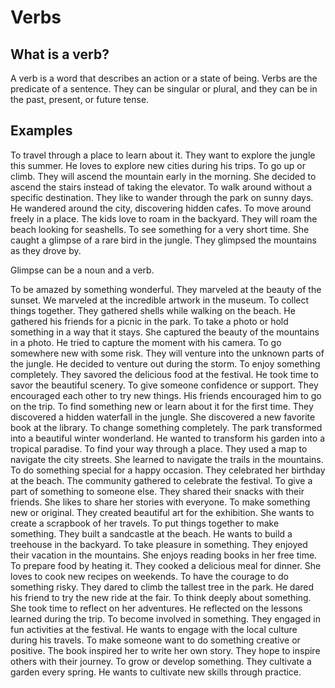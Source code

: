 # Verbs

<show-structure for="chapter,def" depth="2"/>

## What is a verb?

A verb is a word that describes an action or a state of being. Verbs are the predicate of a sentence. They can be
singular or plural, and they can be in the past, present, or future tense.

## Examples

<deflist>
<def title="Explore">
    To travel through a place to learn about it.
    <procedure title="Examples" collapsible="true">  
        <step>  
            They want to explore the jungle this summer.  
        </step>  
        <step>  
            He loves to explore new cities during his trips.  
        </step>  
    </procedure>
</def>

<def title="Ascend">
    To go up or climb.
    <procedure title="Examples" collapsible="true">  
        <step>  
            They will ascend the mountain early in the morning.  
        </step>  
        <step>  
            She decided to ascend the stairs instead of taking the elevator.  
        </step>  
    </procedure>
</def>

<def title="Wander">
    To walk around without a specific destination.
    <procedure title="Examples" collapsible="true">  
        <step>  
            They like to wander through the park on sunny days.  
        </step>  
        <step>  
            He wandered around the city, discovering hidden cafes.  
        </step>  
    </procedure>
</def>

<def title="Roam">
    To move around freely in a place.
    <procedure title="Examples" collapsible="true">  
        <step>  
            The kids love to roam in the backyard.  
        </step>  
        <step>  
            They will roam the beach looking for seashells.  
        </step>  
    </procedure>
</def>

<def title="Glimpse">
    To see something for a very short time.
    <procedure title="Examples" collapsible="true">  
        <step>  
            She caught a glimpse of a rare bird in the jungle.  
        </step>  
        <step>  
            They glimpsed the mountains as they drove by.  
        </step>  
    </procedure>
<tip>
    <p>
       <emphasis> Glimpse</emphasis> can be a noun and a verb.
    </p>
</tip>
</def>

<def title="Marvel">
    To be amazed by something wonderful.
    <procedure title="Examples" collapsible="true">  
        <step>  
            They marveled at the beauty of the sunset.  
        </step>  
        <step>  
            We marveled at the incredible artwork in the museum.  
        </step>  
    </procedure>
</def>

<def title="Gather">
    To collect things together.
    <procedure title="Examples" collapsible="true">  
        <step>  
            They gathered shells while walking on the beach.  
        </step>  
        <step>  
            He gathered his friends for a picnic in the park.  
        </step>  
    </procedure>
</def>

<def title="Capture">
    To take a photo or hold something in a way that it stays.
    <procedure title="Examples" collapsible="true">  
        <step>  
            She captured the beauty of the mountains in a photo.  
        </step>  
        <step>  
            He tried to capture the moment with his camera.  
        </step>  
    </procedure>
</def>

<def title="Venture">
    To go somewhere new with some risk.
    <procedure title="Examples" collapsible="true">  
        <step>  
            They will venture into the unknown parts of the jungle.  
        </step>  
        <step>  
            He decided to venture out during the storm.  
        </step>  
    </procedure>
</def>

<def title="Savor">
    To enjoy something completely.
    <procedure title="Examples" collapsible="true">  
        <step>  
            They savored the delicious food at the festival.  
        </step>  
        <step>  
            He took time to savor the beautiful scenery.  
        </step>  
    </procedure>
</def>

<def title="Encourage">
    To give someone confidence or support.
    <procedure title="Examples" collapsible="true">  
        <step>  
            They encouraged each other to try new things.  
        </step>  
        <step>  
            His friends encouraged him to go on the trip.  
        </step>  
    </procedure>
</def>

<def title="Discover">
    To find something new or learn about it for the first time.
    <procedure title="Examples" collapsible="true">  
        <step>  
            They discovered a hidden waterfall in the jungle.  
        </step>  
        <step>  
            She discovered a new favorite book at the library.  
        </step>  
    </procedure>
</def>

<def title="Transform">
    To change something completely.
    <procedure title="Examples" collapsible="true">  
        <step>  
            The park transformed into a beautiful winter wonderland.  
        </step>  
        <step>  
            He wanted to transform his garden into a tropical paradise.  
        </step>  
    </procedure>
</def>

<def title="Navigate">
    To find your way through a place.
    <procedure title="Examples" collapsible="true">  
        <step>  
            They used a map to navigate the city streets.  
        </step>  
        <step>  
            She learned to navigate the trails in the mountains.  
        </step>  
    </procedure>
</def>

<def title="Celebrate">
    To do something special for a happy occasion.
    <procedure title="Examples" collapsible="true">  
        <step>  
            They celebrated her birthday at the beach.  
        </step>  
        <step>  
            The community gathered to celebrate the festival.  
        </step>  
    </procedure>
</def>

<def title="Share">
    To give a part of something to someone else.
    <procedure title="Examples" collapsible="true">  
        <step>  
            They shared their snacks with their friends.  
        </step>  
        <step>  
            She likes to share her stories with everyone.  
        </step>  
    </procedure>
</def>

<def title="Create">
    To make something new or original.
    <procedure title="Examples" collapsible="true">  
        <step>  
            They created beautiful art for the exhibition.  
        </step>  
        <step>  
            She wants to create a scrapbook of her travels.  
        </step>  
    </procedure>
</def>

<def title="Build">
    To put things together to make something.
    <procedure title="Examples" collapsible="true">  
        <step>  
            They built a sandcastle at the beach.  
        </step>  
        <step>  
            He wants to build a treehouse in the backyard.  
        </step>  
    </procedure>
</def>

<def title="Enjoy">
    To take pleasure in something.
    <procedure title="Examples" collapsible="true">  
        <step>  
            They enjoyed their vacation in the mountains.  
        </step>  
        <step>  
            She enjoys reading books in her free time.  
        </step>  
    </procedure>
</def>

<def title="Cook">
    To prepare food by heating it.
    <procedure title="Examples" collapsible="true">  
        <step>  
            They cooked a delicious meal for dinner.  
        </step>  
        <step>  
            She loves to cook new recipes on weekends.  
        </step>  
    </procedure>
</def>

<def title="Dare">
    To have the courage to do something risky.
    <procedure title="Examples" collapsible="true">  
        <step>  
            They dared to climb the tallest tree in the park.  
        </step>  
        <step>  
            He dared his friend to try the new ride at the fair.  
        </step>  
    </procedure>
</def>

<def title="Reflect">
    To think deeply about something.
    <procedure title="Examples" collapsible="true">  
        <step>  
            She took time to reflect on her adventures.  
        </step>  
        <step>  
            He reflected on the lessons learned during the trip.  
        </step>  
    </procedure>
</def>

<def title="Engage">
    To become involved in something.
    <procedure title="Examples" collapsible="true">  
        <step>  
            They engaged in fun activities at the festival.  
        </step>  
        <step>  
            He wants to engage with the local culture during his travels.  
        </step>  
    </procedure>
</def>

<def title="Inspire">
    To make someone want to do something creative or positive.
    <procedure title="Examples" collapsible="true">  
        <step>  
            The book inspired her to write her own story.  
        </step>  
        <step>  
            They hope to inspire others with their journey.  
        </step>  
    </procedure>
</def>

<def title="Cultivate">
    To grow or develop something.
    <procedure title="Examples" collapsible="true">  
        <step>  
            They cultivate a garden every spring.  
        </step>  
        <step>  
            He wants to cultivate new skills through practice.  
        </step>  
    </procedure>
</def>

</deflist>